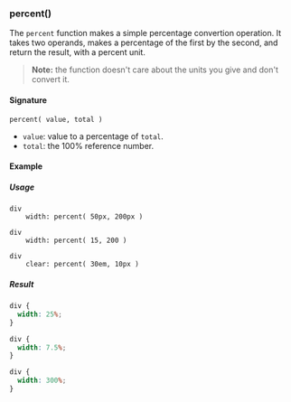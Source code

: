 ### percent()

The `percent` function makes a simple percentage convertion operation. It takes two operands, makes a percentage of the first by the second, and return the result, with a percent unit.

> **Note:** the function doesn't care about the units you give and don't convert it.

#### Signature

`percent( value, total )`

* `value`: value to a percentage of `total`.
* `total`: the 100% reference number.

#### Example

##### Usage

```stylus
div
    width: percent( 50px, 200px )

div
    width: percent( 15, 200 )

div
    clear: percent( 30em, 10px )

```

##### Result

```css
div {
  width: 25%;
}

div {
  width: 7.5%;
}

div {
  width: 300%;
}
```
